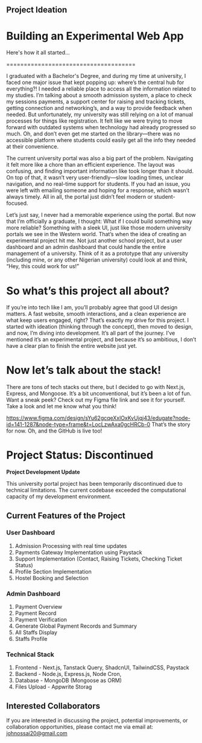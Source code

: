 ## Project Ideation

# Building an Experimental Web App

Here's how it all started...

=====================================

I graduated with a Bachelor's Degree, and during my time at university, I faced one major issue that kept popping up: where’s the central hub for everything?! I needed a reliable place to access all the information related to my studies. I’m talking about a smooth admission system, a place to check my sessions payments, a support center for raising and tracking tickets, getting connection and networking’s, and a way to provide feedback when needed. But unfortunately, my university was still relying on a lot of manual processes for things like registration. It felt like we were trying to move forward with outdated systems when technology had already progressed so much. Oh, and don’t even get me started on the library—there was no accessible platform where students could easily get all the info they needed at their convenience.

The current university portal was also a big part of the problem. Navigating it felt more like a chore than an efficient experience. The layout was confusing, and finding important information like took longer than it should. On top of that, it wasn’t very user-friendly—slow loading times, unclear navigation, and no real-time support for students. If you had an issue, you were left with emailing someone and hoping for a response, which wasn’t always timely. All in all, the portal just didn’t feel modern or student-focused.

Let’s just say, I never had a memorable experience using the portal. But now that I’m officially a graduate, I thought: What if I could build something way more reliable? Something with a sleek UI, just like those modern university portals we see in the Western world. That’s when the idea of creating an experimental project hit me. Not just another school project, but a user dashboard and an admin dashboard that could handle the entire management of a university. Think of it as a prototype that any university (including mine, or any other Nigerian university) could look at and think, “Hey, this could work for us!”

# So what’s this project all about?
If you’re into tech like I am, you’ll probably agree that good UI design matters. A fast website, smooth interactions, and a clean experience are what keep users engaged, right? That’s exactly my drive for this project. I started with ideation (thinking through the concept), then moved to design, and now, I’m diving into development. It’s all part of the journey. I’ve mentioned it’s an experimental project, and because it’s so ambitious, I don’t have a clear plan to finish the entire website just yet.

# Now let’s talk about the stack!
There are tons of tech stacks out there, but I decided to go with Next.js, Express, and Mongoose. It’s a bit unconventional, but it’s been a lot of fun. Want a sneak peek? Check out my Figma file link and see it for yourself. Take a look and let me know what you think! 

https://www.figma.com/design/sYu62gcqeXxlOxKvUjqj43/edugate?node-id=141-1287&node-type=frame&t=LocLzwAxa0gcHRCb-0
That’s the story for now. Oh, and the GitHub is live too!


# Project Status: Discontinued

**Project Development Update**

This university portal project has been temporarily discontinued due to technical limitations. The current codebase exceeded the computational capacity of my development environment.

## Current Features of the Project

### User Dashboard
  1. Admission Processing with real time updates
  2. Payments Gateway Implementation using Paystack
  3. Support Implementation (Contact, Raising Tickets, Checking Ticket Status)
  4. Profile Section Implementation
  6. Hostel Booking and Selection

### Admin Dashboard
  1. Payment Overview
  2. Payment Record
  3. Payment Verification
  4. Generate Global Payment Records and Summary
  5. All Staffs Display
  6. Staffs Profile

### Technical Stack
  1. Frontend - Next.js, Tanstack Query, ShadcnUI, TailwindCSS, Paystack
  2. Backend - Node.js, Express.js, Node Cron,
  3. Database - MongoDB (Mongoose as ORM)
  5. Files Upload - Appwrite Storag


## Interested Collaborators

If you are interested in discussing the project, potential improvements, or collaboration opportunities, please contact me via email at: johnossai20@gmail.com
